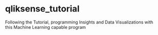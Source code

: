 # qliksense_tutorial
Following the Tutorial, programming Insights and Data Visualizations with this Machine Learning capable program
